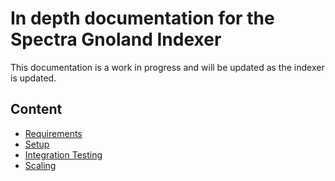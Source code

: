 # In depth documentation for the Spectra Gnoland Indexer

This documentation is a work in progress and will be updated as the indexer is updated.

## Content

- [Requirements](./requirements.md)
- [Setup](./setup.md)
- [Integration Testing](https://github.com/Cogwheel-Validator/spectra-gnoland-indexer/blob/main/integration)
- [Scaling](./scaling.md)